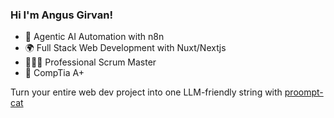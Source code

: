 ### Hi I'm Angus Girvan!

- 🤖 Agentic AI Automation with n8n
- 🌍 Full Stack Web Development with Nuxt/Nextjs
- 🧑🏼‍💻 Professional Scrum Master
- 🦾 CompTia A+

Turn your entire web dev project into one LLM-friendly string with [proompt-cat](https://github.com/angusgee/proompt-cat)
